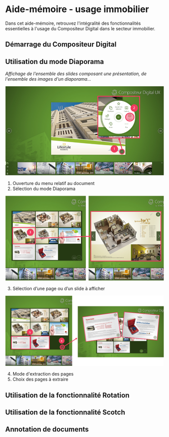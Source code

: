 # Aide-mémoire - usage immobilier

Dans cet aide-mémoire, retrouvez l'intégralité des fonctionnalités essentielles à l'usage du Compositeur Digital dans le secteur immobilier. 

## Démarrage du Compositeur Digital

## Utilisation du mode Diaporama

*Affichage de l'ensemble des slides composant une présentation, de l'ensemble des images d'un diaporama...*

![Fonctionnalité Diaporama](../img/diaporama1.png)

1. Ouverture du menu relatif au document
2. Sélection du mode Diaporama

![Fonctionnalité Diaporama](../img/diaporama2.png)

3. Sélection d’une page ou d’un slide à afficher

![Fonctionnalité Diaporama](../img/diaporama3.png)

4. Mode d'extraction des pages
5. Choix des pages à extraire

## Utilisation de la fonctionnalité Rotation

## Utilisation de la fonctionnalité Scotch

## Annotation de documents

## 

